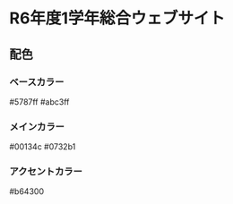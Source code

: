 # R6年度1学年総合ウェブサイト

## 配色
### ベースカラー
#5787ff
#abc3ff

### メインカラー
#00134c
#0732b1

### アクセントカラー
#b64300